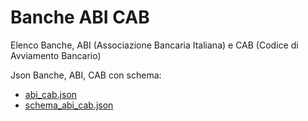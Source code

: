 # Banche ABI CAB
Elenco Banche, ABI (Associazione Bancaria Italiana) e CAB (Codice di Avviamento Bancario)

Json Banche, ABI, CAB con schema:
- [abi_cab.json](https://abicab.nicogis.it/ABICAB/abi_cab.json)
- [schema_abi_cab.json](https://abicab.nicogis.it/ABICAB/schema_abi_cab.json)

